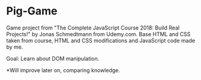 # Pig-Game
Game project from "The Complete JavaScript Course 2018: Build Real Projects!" by Jonas Schmedtmann from Udemy.com. Base HTML and CSS taken from course, HTML and CSS modifications and JavaScript code made by me.

Goal: Learn about DOM manipulation.

*Will improve later on, comparing knowledge. 

